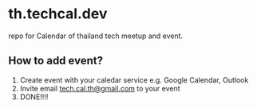 # th.techcal.dev

repo for Calendar of thailand tech meetup and event.

## How to add event?
1. Create event with your caledar service e.g. Google Calendar, Outlook
2. Invite email tech.cal.th@gmail.com to your event
3. DONE!!!!
